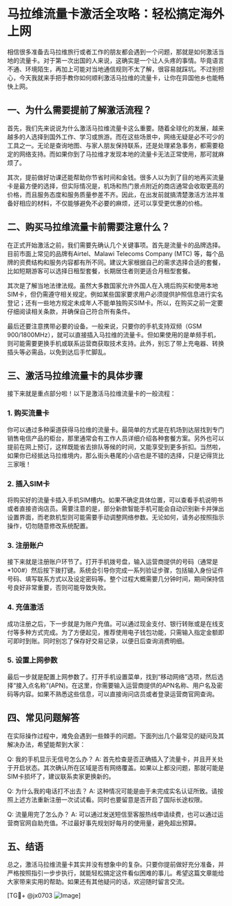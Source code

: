 # 马拉维流量卡激活全攻略：轻松搞定海外上网

相信很多准备去马拉维旅行或者工作的朋友都会遇到一个问题，那就是如何激活当地的流量卡。对于第一次出国的人来说，这确实是一个让人头疼的事情。毕竟语言不通、环境陌生，再加上可能对当地通信规则不太了解，很容易就踩坑。不过别担心，今天我就来手把手教你如何顺利激活马拉维的流量卡，让你在异国他乡也能畅快上网。

## 一、为什么需要提前了解激活流程？

首先，我们先来说说为什么激活马拉维流量卡这么重要。随着全球化的发展，越来越多的人选择到国外工作、学习或旅游。而在这些场景中，网络无疑是必不可少的工具之一。无论是查询地图、与家人朋友保持联系，还是处理紧急事务，都需要稳定的网络支持。而如果你到了马拉维才发现本地的流量卡无法正常使用，那可就麻烦了。

其次，提前做好功课还能帮助你节省时间和金钱。很多人以为到了目的地再买流量卡是最方便的选择，但实际情况是，机场和热门景点附近的商店通常会收取更高的价格，而且服务态度和服务质量参差不齐。因此，在出发前就搞清楚激活方法并准备好相应的材料，不仅能够避免不必要的麻烦，还可以享受更优惠的价格。

## 二、购买马拉维流量卡前需要注意什么？

在正式开始激活之前，我们需要先确认几个关键事项。首先是流量卡的品牌选择。目前市面上常见的品牌有Airtel、Malawi Telecoms Company (MTC) 等，每个品牌的资费结构和服务内容都有所不同。建议大家根据自己的需求选择合适的套餐，比如短期游客可以选择日租型套餐，长期居住者则更适合月租型套餐。

其次是了解当地法律法规。虽然大多数国家允许外国人在入境后购买和使用本地SIM卡，但仍需遵守相关规定。例如某些国家要求用户必须提供护照信息进行实名登记；还有一些地方规定未成年人不能单独购买SIM卡。所以，在购买之前一定要仔细阅读相关条款，并确保自己符合所有条件。

最后还要注意携带必要的设备。一般来说，只要你的手机支持双频（GSM 900/1800MHz），就可以直接插入马拉维的流量卡。但如果使用的是单频手机，则可能需要更换手机或联系运营商获取技术支持。此外，别忘了带上充电器、转换插头等必需品，以免到达后手忙脚乱。

## 三、激活马拉维流量卡的具体步骤

接下来就是重点部分啦！以下是激活马拉维流量卡的一般流程：

### 1. 购买流量卡
你可以通过多种渠道获得马拉维的流量卡。最简单的方式是在机场到达层找到专门销售电信产品的柜台，那里通常会有工作人员详细介绍各种套餐方案。另外也可以提前在网上预订，这样既能省去排队等候的时间，又能享受到更多折扣。当然啦，如果你已经抵达马拉维境内，那么街头巷尾的小店也是不错的选择，只是记得货比三家哦！

### 2. 插入SIM卡
将购买好的流量卡插入手机SIM槽内。如果不确定具体位置，可以查看手机说明书或者直接咨询店员。需要注意的是，部分新款智能手机可能会自动识别新卡并弹出设置界面，而老款机型则可能需要手动调整网络参数。无论如何，请务必按照指示操作，切勿随意修改系统配置。

### 3. 注册账户
接下来就是注册账户环节了。打开手机拨号盘，输入运营商提供的号码（通常是*100#）然后按下拨打键。系统会引导你完成一系列验证步骤，包括输入身份证件号码、填写联系方式以及设定密码等。整个过程大概需要几分钟时间，期间保持信号良好非常重要，否则可能导致失败。

### 4. 充值激活
成功注册之后，下一步就是为账户充值。可以通过现金支付、银行转账或是在线支付等多种方式完成。为了方便起见，推荐使用电子钱包功能，只需输入指定金额即可即时到账。同时别忘了保存好交易记录，以便日后查询消费明细。

### 5. 设置上网参数
最后一步就是配置上网参数了。打开手机设置菜单，找到“移动网络”选项，然后选择“接入点名称”(APN)。在这里，你需要输入运营商提供的APN名称、用户名及密码等内容。如果不熟悉这些信息，可以直接询问店员或者登录运营商官网查询。

## 四、常见问题解答

在实际操作过程中，难免会遇到一些棘手的问题。下面列出几个最常见的疑问及其解决办法，希望能帮到大家：

Q: 我的手机显示无信号怎么办？
A: 首先检查是否正确插入了流量卡，并且开关处于开启状态。其次确认所在区域是否有网络覆盖。如果以上都没问题，那就可能是SIM卡损坏了，建议联系卖家更换新的。

Q: 为什么我的电话打不出去？
A: 这种情况可能是由于未完成实名认证所致。请按照上述方法重新注册一次试试看。同时也要留意是否开启了国际长途权限。

Q: 流量用完了怎么办？
A: 可以通过发送短信至客服热线申请续费，也可以通过运营商官网自助充值。不过最好事先规划好每月的使用量，避免超出预算。

## 五、结语

总之，激活马拉维流量卡其实并没有想象中的复杂。只要你提前做好充分准备，并严格按照指引一步步执行，就能轻松搞定这件看似困难的事儿。希望这篇文章能给大家带来实用的帮助。如果还有其他疑问的话，欢迎随时留言交流。

[TG💪+ @jx0703 ![Image](https://github.com/user-attachments/assets/dbca1d08-cadb-493c-b0ec-ad6f7a83f270)]